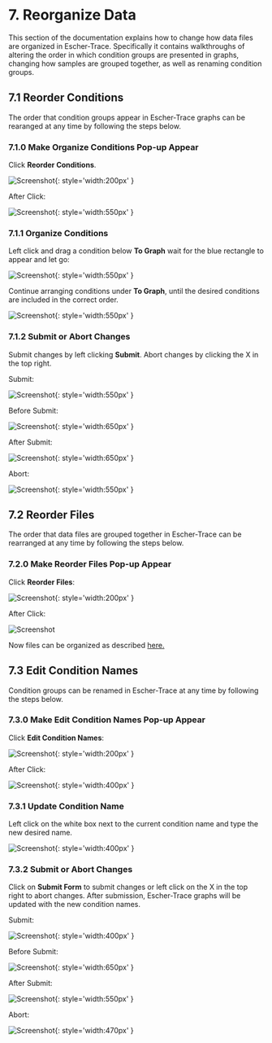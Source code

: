 # 7. Reorganize Data
This section of the documentation explains how to change how data files are organized in Escher-Trace. Specifically it contains walkthroughs of altering the order in which condition groups are presented in graphs, changing how samples are grouped together, as well as renaming condition groups. 

## 7.1 Reorder Conditions
The order that condition groups appear in Escher-Trace graphs can be rearanged at any time by following the steps below.

### 7.1.0 Make Organize Conditions Pop-up Appear

Click **Reorder Conditions**.

![Screenshot](../img/ReorderConditionsHover.png){: style='width:200px' }

After Click:

![Screenshot](img/ReorderConditions.png){: style='width:550px' }


### 7.1.1 Organize Conditions
Left click and drag a condition below **To Graph** wait for the blue rectangle to appear and let go:

![Screenshot](img/ReorderConditionsEx.png){: style='width:550px' }
 
Continue arranging conditions under **To Graph**, until the desired conditions are included in the correct order.

![Screenshot](img/ReorderConditionsFinish.png){: style='width:550px' }
 
### 7.1.2 Submit or Abort Changes
Submit changes by left clicking **Submit**. Abort changes by clicking the X in the top right.

Submit:

![Screenshot](img/ReorderConditionsSubmit.png){: style='width:550px' }
 
Before Submit:

![Screenshot](img/ReorderConditionsBefore.png){: style='width:650px' }
 
After Submit:
 
![Screenshot](img/ReorderConditionsAfter.png){: style='width:650px' }

Abort:

![Screenshot](img/ReorderConditionsAbort.png){: style='width:550px' }

## 7.2 Reorder Files
The order that data files are grouped together in Escher-Trace can be rearranged at any time by following the steps below.

### 7.2.0 Make Reorder Files Pop-up Appear
Click **Reorder Files**:

![Screenshot](../img/ReorderFilesHover.png){: style='width:200px' }
 
After Click:

![Screenshot](img/ReorderFiles.png)
 
Now files can be organized as described [here.](../GettingStarted/#133-organize-samples)
## 7.3 Edit Condition Names
Condition groups can be renamed in Escher-Trace at any time by following the steps below.

### 7.3.0 Make Edit Condition Names Pop-up Appear
Click **Edit Condition Names**:

![Screenshot](../img/EditConditionNamesHover.png){: style='width:200px' }
 
After Click:

![Screenshot](img/EditConditions.png){: style='width:400px' }
 
### 7.3.1 Update Condition Name
Left click on the white box next to the current condition name and type the new desired name. 

![Screenshot](img/EditConditionsType.png){: style='width:400px' }
 
### 7.3.2 Submit or Abort Changes
Click on **Submit Form** to submit changes or left click on the X in the top right to abort changes. After submission, Escher-Trace graphs will be updated with the new condition names.

Submit:

![Screenshot](img/EditConditionsSubmit.png){: style='width:400px' }
 
Before Submit:

![Screenshot](img/EditConditionsBefore.png){: style='width:650px' }
 
After Submit:

![Screenshot](img/EditConditionsAfter.png){: style='width:550px' }
 
Abort:

![Screenshot](img/EditConditionsAbort.png){: style='width:470px' }
